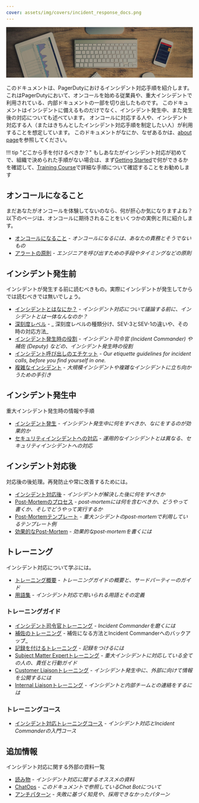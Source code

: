 ```yaml
---
cover: assets/img/covers/incident_response_docs.png
---
```

![Incident Response at PagerDuty (PagerDutyにおけるインシデント対応)](./assets/img/headers/pagerduty_ir.jpg)

このドキュメントは、PagerDutyにおけるインシデント対応手順を紹介します。
これはPagerDutyにおいて、オンコールを始める従業員や、重大インシデントで利用されている、内部ドキュメントの一部を切り出したものです。
このドキュメントはインシデントに備えるものだけでなく、インシデント発生中、また発生後の対応についても述べています。
オンコールに対応する人や、インシデント対応する人（またはきちんとしたインシデント対応手順を制定したい人）が利用することを想定しています。
このドキュメントがなにか、なぜあるかは、[about page](about.md)を参照してください。

!!! tip "どこから手を付けるべきか？"
    もしあなたがインシデント対応が初めてで、組織で決められた手順がない場合は、まず[Getting Started](/getting_started.md)で何ができるかを確認して、[Training Course](training/courses/incident_response.md)で詳細な手順について確認することをお勧めします

## オンコールになること

まだあなたがオンコールを体験してないのなら、何が肝心か気になりますよね？
以下のページは、オンコールに期待されることをいくつかの実例と共に紹介します。

* [オンコールになること](oncall/being_oncall.md) - _オンコールになるには、あなたの責務とそうでないもの_
* [アラートの原則](oncall/alerting_principles.md) - _エンジニアを呼び出すための手段やタイミングなどの原則_

## インシデント発生前

インシデントが発生する前に読むべきもの。実際にインシデントが発生してからでは読むべきでは無いでしょう。

* [インシデントとはなにか？](before/what_is_an_incident.md) - _インシデント対応について議論する前に、インシデントとは一体なんなのか？_
* [深刻度レベル](before/severity_levels.md) - _ 深刻度レベルの種類分け、SEV-3とSEV-1の違いや、その時の対応方法_
* [インシデント発生時の役割](before/different_roles.md) - _インシデント司令官 (Incident Commander) や補佐 (Deputy) などの、インシデント発生時の役割_
* [インシデント呼び出しのエチケット](before/call_etiquette.md) - _Our etiquette guidelines for incident calls, before you find yourself in one._
* [複雑なインシデント](before/complex_incidents.md) - _大規模インシデントや複雑なインシデントに立ち向かうための手引き_

## インシデント発生中

重大インシデント発生時の情報や手順

* [インシデント発生](during/during_an_incident.md) - _インシデント発生中に何をすべきか、なにをするのが効果的か_
* [セキュリティインシデントへの対応](during/security_incident_response.md) - _運用的なインシデントとは異なる、セキュリティインシデントへの対応_

## インシデント対応後

対応後の後処理。再発防止や常に改善するためには。

* [インシデント対応後](after/after_an_incident.md) - _インシデントが解決した後に何をすべきか_
* [Post-Mortemのプロセス](after/post_mortem_process.md) - _post-mortemには何を含むべきか、どうやって書くか、そしでどうやって実行するか_
* [Post-Mortemテンプレート](after/post_mortem_template.md) - _重大ンシデントのpost-mortemで利用しているテンプレート例_
* [効果的なPost-Mortem](after/effective_post_mortems.md) - _効果的なpost-mortemを書くには_

## トレーニング

インシデント対応について学ぶには。

* [トレーニング概要](training/overview.md) - _トレーニングガイドの概要と、サードパーティーのガイド_
* [用語集](training/glossary.md) - _インシデント対応で用いられる用語とその定義_

### トレーニングガイド

* [インシデント司令官トレーニング](training/incident_commander.md) - _Incident Commanderを磨くには_
* [補佐のトレーニング](training/deputy.md) - 補佐になる方法とIncident Commanderへのバックアップ_
* [記録を付けるトレーニング](training/scribe.md) - _記録をつけるには_
* [Subject Matter Expertトレーニング](training/subject_matter_expert.md) - _重大インシデントに対応している全ての人の、責任と行動ガイド_
* [Customer Liaisonトレーニング](training/customer_liaison.md) - _インシデント発生中に、外部に向けて情報を公開するには_
* [Internal Liaisonトレーニング](training/internal_liaison.md) - _インシデントと内部チームとの連絡をするには_

### トレーニングコース

* [インシデント対応トレーニングコース](training/courses/incident_response.md) - _インシデント対応とIncident Commanderの入門コース_

## 追加情報

インシデント対応に関する外部の資料一覧


* [読み物](resources/reading.md) - _インシデント対応に関するオススメの資料_
* [ChatOps](resources/chatops.md) - _このドキュメントで参照しているChat Botについて_
* [アンチパターン](resources/anti_patterns.md) - _失敗に基づく知見や、採用できなかったパターン_

